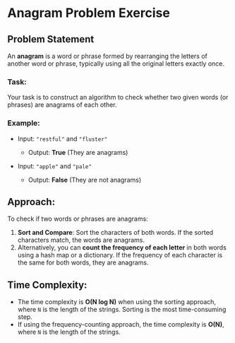 # Anagram Problem Exercise

## Problem Statement

An **anagram** is a word or phrase formed by rearranging the letters of another word or phrase, typically using all the original letters exactly once.

### Task:

Your task is to construct an algorithm to check whether two given words (or phrases) are anagrams of each other.

### Example:

- Input: `"restful"` and `"fluster"`

  - Output: **True** (They are anagrams)

- Input: `"apple"` and `"pale"`
  - Output: **False** (They are not anagrams)

## Approach:

To check if two words or phrases are anagrams:

1. **Sort and Compare**: Sort the characters of both words. If the sorted characters match, the words are anagrams.
2. Alternatively, you can **count the frequency of each letter** in both words using a hash map or a dictionary. If the frequency of each character is the same for both words, they are anagrams.

## Time Complexity:

- The time complexity is **O(N log N)** when using the sorting approach, where `N` is the length of the strings. Sorting is the most time-consuming step.
- If using the frequency-counting approach, the time complexity is **O(N)**, where `N` is the length of the strings.
